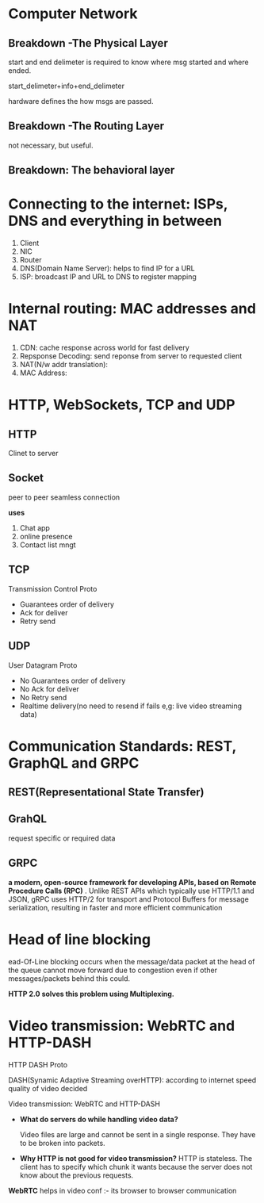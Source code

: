 # Computer Network

## **Breakdown -The Physical Layer**

start and end delimeter is required to know where msg started and where ended.

start_delimeter+info+end_delimeter

hardware defines the how msgs are passed.

## **Breakdown -The Routing Layer**

not necessary, but useful.

## Breakdown: The behavioral layer

# **Connecting to the internet: ISPs, DNS and everything in between**

1. Client
2. NIC
3. Router
4. DNS(Domain Name Server): helps to find IP for a URL
5. ISP: broadcast IP and URL to DNS to register mapping

# Internal routing: MAC addresses and NAT

1. CDN: cache response across world for fast delivery
2. Repsponse Decoding: send reponse from server to requested client
3. NAT(N/w addr translation):
4. MAC Address:

# HTTP, WebSockets, TCP and UDP

## HTTP

Clinet to server

## Socket

peer to peer seamless connection

**uses**

1. Chat app
2. online presence
3. Contact list mngt

## TCP

Transmission Control Proto

- Guarantees order of delivery
- Ack for deliver
- Retry send

## UDP

User Datagram Proto

- No Guarantees order of delivery
- No Ack for deliver
- No Retry send
- Realtime delivery(no need to resend if fails e,g: live video streaming data)

# Communication Standards: REST, GraphQL and GRPC

## REST(**Representational State Transfer**)



## GrahQL

request specific or required data


## GRPC

**a modern, open-source framework for developing APIs, based on Remote Procedure Calls (RPC)** . Unlike REST APIs which typically use HTTP/1.1 and JSON, gRPC uses HTTP/2 for transport and Protocol Buffers for message serialization, resulting in faster and more efficient communication


# Head of line blocking

ead-Of-Line blocking occurs when the message/data packet at the head of the queue cannot move forward due to congestion even if other messages/packets behind this could.

**HTTP 2.0 solves this problem using Multiplexing.**


# Video transmission: WebRTC and HTTP-DASH

HTTP DASH Proto

DASH(Synamic Adaptive Streaming overHTTP): according to internet speed quality of video decided


Video transmission: WebRTC and HTTP-DASH

* **What do servers do while handling video data?**

  Video files are large and cannot be sent in a single response. They have to be broken into packets.
* **Why HTTP is not good for video transmission?**
  HTTP is stateless. The client has to specify which chunk it wants because the server does not know about the previous requests.


**WebRTC** helps in video conf :- its browser to browser communication
